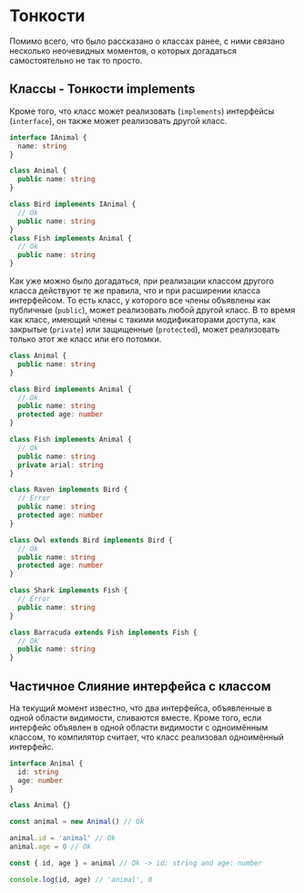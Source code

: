 # Тонкости

Помимо всего, что было рассказано о классах ранее, с ними связано несколько неочевидных моментов, о которых догадаться самостоятельно не так то просто.

## Классы - Тонкости implements

Кроме того, что класс может реализовать (`implements`) интерфейсы (`interface`), он также может реализовать другой класс.

```typescript
interface IAnimal {
  name: string
}

class Animal {
  public name: string
}

class Bird implements IAnimal {
  // Ok
  public name: string
}
class Fish implements Animal {
  // Ok
  public name: string
}
```

Как уже можно было догадаться, при реализации классом другого класса действуют те же правила, что и при расширении класса интерфейсом. То есть класс, у которого все члены объявлены как публичные (`public`), может реализовать любой другой класс. В то время как класс, имеющий члены с такими модификаторами доступа, как закрытые (`private`) или защищенные (`protected`), может реализовать только этот же класс или его потомки.

```typescript
class Animal {
  public name: string
}

class Bird implements Animal {
  // Ok
  public name: string
  protected age: number
}

class Fish implements Animal {
  // Ok
  public name: string
  private arial: string
}

class Raven implements Bird {
  // Error
  public name: string
  protected age: number
}

class Owl extends Bird implements Bird {
  // Ok
  public name: string
  protected age: number
}

class Shark implements Fish {
  // Error
  public name: string
}

class Barracuda extends Fish implements Fish {
  // Ok
  public name: string
}
```

## Частичное Слияние интерфейса с классом

На текущий момент известно, что два интерфейса, объявленные в одной области видимости, сливаются вместе. Кроме того, если интерфейс объявлен в одной области видимости с одноимённым классом, то компилятор считает, что класс реализовал одноимённый интерфейс.

```typescript
interface Animal {
  id: string
  age: number
}

class Animal {}

const animal = new Animal() // Ok

animal.id = 'animal' // Ok
animal.age = 0 // Ok

const { id, age } = animal // Ok -> id: string and age: number

console.log(id, age) // 'animal', 0
```
